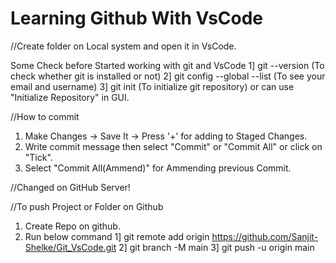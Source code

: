 # Learning Github With VsCode

//Create folder on Local system and open it in VsCode.

Some Check before Started working with git and VsCode
1] git --version    (To check whether git is installed or not)
2] git config --global --list   (To see your email and username)
3] git init (To initialize git repository) or can use "Initialize Repository" in GUI.

//How to commit
1. Make Changes -> Save It -> Press '+' for adding to Staged Changes.
2. Write commit message then select "Commit" or "Commit All" or click on "Tick".
3. Select "Commit All(Ammend)" for Ammending previous Commit.

//Changed on GitHub Server!

//To push Project or Folder on Github
1. Create Repo on github.
2. Run below command
    1] git remote add origin https://github.com/Sanjit-Shelke/Git_VsCode.git
    2] git branch -M main
    3] git push -u origin main
    


